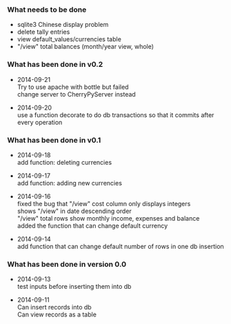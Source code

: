 ### What needs to be done

* sqlite3 Chinese display problem
* delete tally entries
* view default_values/currencies table
* "/view" total balances (month/year view, whole)

### What has been done in v0.2

* 2014-09-21  
  Try to use apache with bottle but failed  
  change server to CherryPyServer instead

* 2014-09-20  
  use a function decorate to do db transactions so that it commits after every operation

### What has been done in v0.1

* 2014-09-18  
  add function: deleting currencies

* 2014-09-17  
  add function: adding new currencies

* 2014-09-16  
  fixed the bug that "/view" cost column only displays integers  
  shows "/view" in date descending order  
  "/view" total rows show monthly income, expenses and balance  
  added the function that can change default currency

* 2014-09-14  
  add function that can change default number of rows in one db insertion

### What has been done in version 0.0

* 2014-09-13  
  test inputs before inserting them into db

* 2014-09-11  
  Can insert records into db  
  Can view records as a table